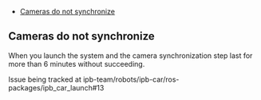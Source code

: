 <!-- START doctoc generated TOC please keep comment here to allow auto update -->
<!-- DON'T EDIT THIS SECTION, INSTEAD RE-RUN doctoc TO UPDATE -->

- [Cameras do not synchronize](#cameras-do-not-synchronize)

<!-- END doctoc generated TOC please keep comment here to allow auto update -->

## Cameras do not synchronize

When you launch the system and the camera synchronization step last for more than 6 minutes without succeeding.

Issue being tracked at ipb-team/robots/ipb-car/ros-packages/ipb_car_launch#13
